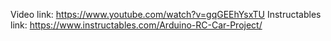 Video link: https://www.youtube.com/watch?v=gqGEEhYsxTU
Instructables link: https://www.instructables.com/Arduino-RC-Car-Project/
